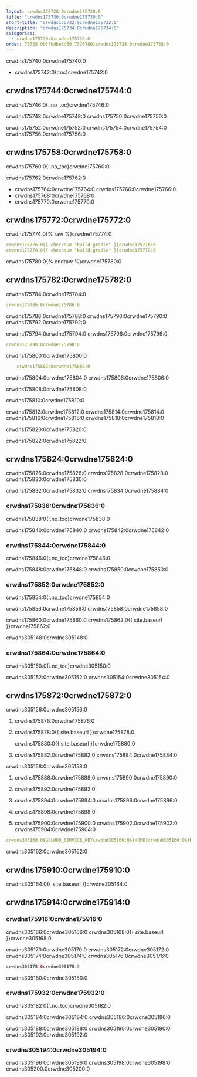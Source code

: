 ```yaml
---
layout: crwdns175728:0crwdne175728:0
title: "crwdns175730:0crwdne175730:0"
short-title: "crwdns175732:0crwdne175732:0"
description: "crwdns175734:0crwdne175734:0"
categories:
  - crwdns175736:0crwdne175736:0
order: 75738:0bffbdbe3d30.73267801crwdns175738:0crwdne175738:0
---
```


crwdns175740:0crwdne175740:0

- crwdns175742:0{:toc}crwdne175742:0

## crwdns175744:0crwdne175744:0

crwdns175746:0{:.no_toc}crwdne175746:0

crwdns175748:0crwdne175748:0 crwdns175750:0crwdne175750:0

crwdns175752:0crwdne175752:0 crwdns175754:0crwdne175754:0 crwdns175756:0crwdne175756:0

## crwdns175758:0crwdne175758:0

crwdns175760:0{:.no_toc}crwdne175760:0

crwdns175762:0crwdne175762:0

- crwdns175764:0crwdne175764:0 crwdns175766:0crwdne175766:0
- crwdns175768:0crwdne175768:0
- crwdns175770:0crwdne175770:0

## crwdns175772:0crwdne175772:0

crwdns175774:0{% raw %}crwdne175774:0

```yaml
crwdns175776:0{{ checksum "build.gradle" }}crwdne175776:0
crwdns175778:0{{ checksum "build.gradle" }}crwdne175778:0
```

crwdns175780:0{% endraw %}crwdne175780:0

## crwdns175782:0crwdne175782:0

crwdns175784:0crwdne175784:0

```yaml
crwdns175786:0crwdne175786:0
```

crwdns175788:0crwdne175788:0 crwdns175790:0crwdne175790:0 crwdns175792:0crwdne175792:0

crwdns175794:0crwdne175794:0 crwdns175796:0crwdne175796:0

```yaml
crwdns175798:0crwdne175798:0
```

crwdns175800:0crwdne175800:0

```yaml
    crwdns175802:0crwdne175802:0
```

crwdns175804:0crwdne175804:0 crwdns175806:0crwdne175806:0

crwdns175808:0crwdne175808:0

crwdns175810:0crwdne175810:0

crwdns175812:0crwdne175812:0 crwdns175814:0crwdne175814:0 crwdns175816:0crwdne175816:0 crwdns175818:0crwdne175818:0

crwdns175820:0crwdne175820:0

crwdns175822:0crwdne175822:0

## crwdns175824:0crwdne175824:0

crwdns175826:0crwdne175826:0 crwdns175828:0crwdne175828:0 crwdns175830:0crwdne175830:0

crwdns175832:0crwdne175832:0 crwdns175834:0crwdne175834:0

### crwdns175836:0crwdne175836:0

crwdns175838:0{:.no_toc}crwdne175838:0

crwdns175840:0crwdne175840:0 crwdns175842:0crwdne175842:0

### crwdns175844:0crwdne175844:0

crwdns175846:0{:.no_toc}crwdne175846:0

crwdns175848:0crwdne175848:0 crwdns175850:0crwdne175850:0

### crwdns175852:0crwdne175852:0

crwdns175854:0{:.no_toc}crwdne175854:0

crwdns175856:0crwdne175856:0 crwdns175858:0crwdne175858:0

crwdns175860:0crwdne175860:0 crwdns175862:0{{ site.baseurl }}crwdne175862:0

crwdns305148:0crwdne305148:0

### crwdns175864:0crwdne175864:0

crwdns305150:0{:.no_toc}crwdne305150:0

crwdns305152:0crwdne305152:0 crwdns305154:0crwdne305154:0

## crwdns175872:0crwdne175872:0

crwdns305156:0crwdne305156:0

1. crwdns175876:0crwdne175876:0

2. crwdns175878:0{{ site.baseurl }}crwdne175878:0
    
    crwdns175880:0{{ site.baseurl }}crwdne175880:0

3. crwdns175882:0crwdne175882:0 crwdns175884:0crwdne175884:0

crwdns305158:0crwdne305158:0

1. crwdns175888:0crwdne175888:0 crwdns175890:0crwdne175890:0

2. crwdns175892:0crwdne175892:0

3. crwdns175894:0crwdne175894:0 crwdns175896:0crwdne175896:0

4. crwdns175898:0crwdne175898:0

5. crwdns175900:0crwdne175900:0 crwdns175902:0crwdne175902:0 crwdns175904:0crwdne175904:0

```yaml
crwdns305160:0$GCLOUD_SERVICE_KEYcrwdnd305160:0${HOME}crwdnd305160:0${HOME}crwdnd305160:0${GOOGLE_PROJECT_ID}crwdnd305160:0${GOOGLE_PROJECT_ID}crwdnd305160:0[BUCKET_NAME]crwdnd305160:0[OBJECT_NAME]crwdnd305160:0${CIRCLE_ARTIFACTS}crwdne305160:0
```

crwdns305162:0crwdne305162:0

## crwdns175910:0crwdne175910:0

crwdns305164:0{{ site.baseurl }}crwdne305164:0

## crwdns175914:0crwdne175914:0

### crwdns175916:0crwdne175916:0

crwdns305166:0crwdne305166:0 crwdns305168:0{{ site.baseurl }}crwdne305168:0

crwdns305170:0crwdne305170:0 crwdns305172:0crwdne305172:0 crwdns305174:0crwdne305174:0 crwdns305176:0crwdne305176:0

```groovy
crwdns305178:0crwdne305178:0
```

crwdns305180:0crwdne305180:0

### crwdns175932:0crwdne175932:0

crwdns305182:0{:.no_toc}crwdne305182:0

crwdns305184:0crwdne305184:0 crwdns305186:0crwdne305186:0

crwdns305188:0crwdne305188:0 crwdns305190:0crwdne305190:0 crwdns305192:0crwdne305192:0

### crwdns305194:0crwdne305194:0

crwdns305196:0crwdne305196:0 crwdns305198:0crwdne305198:0 crwdns305200:0crwdne305200:0